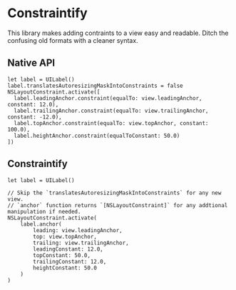# Constraintify

This library makes adding contraints to a view easy and readable. Ditch the confusing old formats with a cleaner syntax.

## Native API

```
let label = UILabel()
label.translatesAutoresizingMaskIntoConstraints = false
NSLayoutConstraint.activate([
  label.leadingAnchor.constraint(equalTo: view.leadingAnchor, constant: 12.0),
  label.trailingAnchor.constraint(equalTo: view.trailingAnchor, constant: -12.0),
  label.topAnchor.constraint(equalTo: view.topAnchor, constant: 100.0),
  label.heightAnchor.constraint(equalToConstant: 50.0)
])
```

## Constraintify

```
let label = UILabel()

// Skip the `translatesAutoresizingMaskIntoConstraints` for any new view.
// `anchor` function returns `[NSLayoutConstraint]` for any addtional manipulation if needed.
NSLayoutConstraint.activate(
    label.anchor(
        leading: view.leadingAnchor,
        top: view.topAnchor,
        trailing: view.trailingAnchor,
        leadingConstant: 12.0,
        topConstant: 50.0,
        trailingConstant: 12.0,
        heightConstant: 50.0
    )
)
```
